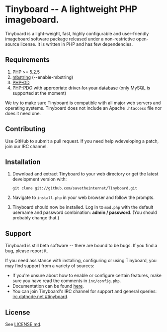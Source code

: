 Tinyboard -- A lightweight PHP imageboard.
==========================================

Tinyboard is a light-weight, fast, highly configurable and user-friendly
imageboard software package released under a non-restrictive open-source
license. It is written in PHP and has few dependencies.

Requirements
------------
1.	PHP >= 5.2.5
2.	[mbstring](http://www.php.net/manual/en/mbstring.installation.php) 
	(--enable-mbstring)
3.	[PHP-GD](http://php.net/manual/en/book.image.php)
4.	[PHP-PDO](http://php.net/manual/en/book.pdo.php) with appropriate <del>[driver for your database](http://www.php.net/manual/en/pdo.drivers.php)</del> (only MySQL is supported at the moment)

We try to make sure Tinyboard is compatible with all major web servers and
operating systems. Tinyboard does not include an Apache ```.htaccess``` file nor does
it need one.

Contributing
------------
Use GitHub to submit a pull request. If you need help wdeveloping a patch, join
our IRC channel.

Installation
-------------
1.	Download and extract Tinyboard to your web directory or get the latest
	development version with:
	
	```git clone git://github.com/savetheinternet/Tinyboard.git```
	
2.	Navigate to ```install.php``` in your web browser and follow the
	prompts.
3.	Tinyboard should now be installed. Log in to ```mod.php``` with the
	default username and password combination: **admin / password**. (You
	should probably change that.)

Support
--------
Tinyboard is still beta software -- there are bound to be bugs. If you find a
bug, please report it.

If you need assistance with installing, configuring or using Tinyboard, you may
find support from a variety of sources:

*	If you're unsure about how to enable or configure certain features, make
	sure you have read the comments in ```inc/config.php```.
*	Documentation can be found [here](http://tinyboard.org/docs/).
*	You can join Tinyboard's IRC channel for support and general queries: 
	[irc.datnode.net #tinyboard](irc://irc.datnode.net/tinyboard).

License
--------
See [LICENSE.md](http://github.com/savetheinternet/Tinyboard/blob/master/LICENSE.md).

